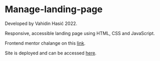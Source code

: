 # Manage-landing-page

Developed by Vahidin Hasić 2022.

Responsive, accessible landing page using HTML, CSS and JavaScript.

Frontend mentor chalange on this [link](https://www.frontendmentor.io/challenges/manage-landing-page-SLXqC6P5).

Site is deployed and can be accessed [here](vhasic.github.io/manage-landing-page/).
